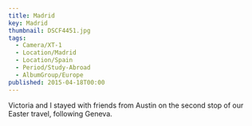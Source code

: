 ```yaml
---
title: Madrid
key: Madrid
thumbnail: DSCF4451.jpg
tags:
  - Camera/XT-1
  - Location/Madrid
  - Location/Spain
  - Period/Study-Abroad
  - AlbumGroup/Europe
published: 2015-04-18T00:00
---
```

Victoria and I stayed with friends from Austin on the second stop of our Easter travel, following Geneva.
